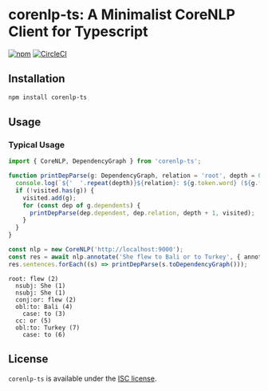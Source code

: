 # corenlp-ts: A Minimalist CoreNLP Client for Typescript

[![npm](https://img.shields.io/npm/v/corenlp-ts)](https://www.npmjs.com/package/corenlp-ts)
[![CircleCI](https://img.shields.io/circleci/build/github/trevorr/corenlp-ts)](https://circleci.com/gh/trevorr/corenlp-ts)

## Installation

```sh
npm install corenlp-ts
```

## Usage

### Typical Usage

```ts
import { CoreNLP, DependencyGraph } from 'corenlp-ts';

function printDepParse(g: DependencyGraph, relation = 'root', depth = 0, visited = new Set<DependencyGraph>()): void {
  console.log(`${'  '.repeat(depth)}${relation}: ${g.token.word} (${g.token.index})`);
  if (!visited.has(g)) {
    visited.add(g);
    for (const dep of g.dependents) {
      printDepParse(dep.dependent, dep.relation, depth + 1, visited);
    }
  }
}

const nlp = new CoreNLP('http://localhost:9000');
const res = await nlp.annotate('She flew to Bali or to Turkey', { annotators: ['depparse'] });
res.sentences.forEach((s) => printDepParse(s.toDependencyGraph()));
```

```plain
root: flew (2)
  nsubj: She (1)
  nsubj: She (1)
  conj:or: flew (2)
  obl:to: Bali (4)
    case: to (3)
  cc: or (5)
  obl:to: Turkey (7)
    case: to (6)
```

## License

`corenlp-ts` is available under the [ISC license](LICENSE).
